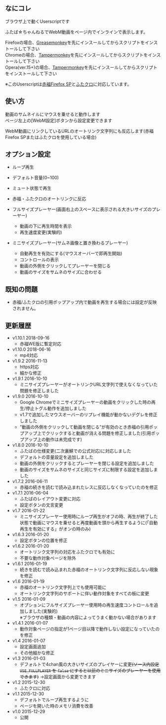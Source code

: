 
## なにコレ
ブラウザ上で動くUserscriptです  

ふたば☆ちゃんねるでWebM動画をページ内でインラインで表示します。  

Firefoxの場合、[Greasemonkey](https://addons.mozilla.org/ja/firefox/addon/greasemonkey/)を先にインスールしてからスクリプトをインストールして下さい  
Chromeの場合、[Tampermonkey](https://chrome.google.com/webstore/detail/tampermonkey/dhdgffkkebhmkfjojejmpbldmpobfkfo)を先にインスールしてからスクリプトをインストールして下さい  
Opera(ver.15+)の場合、[Tampermonkey](https://addons.opera.com/extensions/details/tampermonkey-beta/)を先にインスールしてからスクリプトをインストールして下さい  

※このUserscriptは[赤福Firefox SP](http://toshiakisp.github.io/akahuku-firefox-sp/)と[ふたクロ](http://futakuro.com/)に対応しています。


## 使い方
動画のサムネイルにマウスを乗せると動作します  
ページ左上の[WebM設定]ボタンから設定変更できます  

WebM動画にリンクしているURLのオートリンク文字列にも反応します(赤福Firefox SPまたはふたクロを使用している場合)

## オプション設定  
* ループ再生
* デフォルト音量(0~100)
* ミュート状態で再生
* 赤福・ふたクロのオートリンクに反応
* フルサイズプレーヤー(画面右上のスペースに表示される大きいサイズのプレーヤー)

	- 動画の下に再生時間を表示
	- 再生速度変更(実験的)
* ミニサイズプレーヤー(サムネ画像と置き換わるプレーヤー)
	- 自動再生を有効にする(マウスオーバーで即再生開始)
	- コントロールの表示
	- 動画の外側をクリックしてプレーヤーを閉じる
	- 動画のサイズをサムネのサイズに合わせる

## 既知の問題
* 赤福/ふたクロの引用ポップアップ内で動画を再生する場合には設定が反映されません。

## 更新履歴
* v1.10.1 2018-09-16
	- 赤福WE版に暫定対応
* v1.10.0 2018-06-16
	- mp4対応
* v1.9.2 2016-11-13
	- https対応
	- 細かな修正
* v1.9.1 2016-10-10
	- ミニサイズプレーヤーがオートリンクURL文字列で使えなくなっていた問題を修正しました
* v1.9.0 2016-10-10
	- Google Chromeでミニサイズプレーヤーの動画をクリックした時の再生/停止トグル動作を追加しました
	- v1.7で追加したマウスオーバーのリプレイ機能が動かないデグレを修正しました
	- ”動画の外側をクリックして動画を閉じる”が有効のとき赤福の引用ポップアップ上でクリックすると動画が消える問題を修正しました(引用ポップアップ上の動作は未完成です)
* v1.8.0 2016-10-10
	- ふたばの仕様変更(二次裏鯖での公式対応)に対応しました
	- デフォルトの音量設定を追加しました
	- 動画の外側をクリックするとプレーヤーを閉じる設定を追加しました
	- 動画のサイズをサムネのサイズと同じサイズに制限する設定を追加しました
* v1.7.2 2016-06-11
	- 赤福の続きを読むで読み込まれたレスに反応しなくなっていたのを修正
* v1.7.1 2016-06-04
	- ふたばのレイアウト変更に対応
	- 設定ボタンの文言変更
* v1.7 2016-01-22
	- ミニサイズプレーヤー使用時にループ再生がオフの時、再生が終了した状態で動画にマウスを乗せると再度動画を頭から再生するように(「自動再生を有効にする」がオンの時のみ)
* v1.6.3 2016-01-20
	- 設定ボタンの位置を修正
* v1.6.2 2016-01-20
	- オートリンク文字列の対応をふたクロでも有効に
	- 不要な動作対象ページを除外
* v1.6.1 2016-01-19
	- 続きを読むで読み込まれた赤福のオートリンク文字列に反応しない現象を修正
* v1.6 2016-01-19
	- 赤福のオートリンク文字列上でも使用可能に
	- オートリンク文字列のサポートに伴い動作対象をすべての板に変更
* v1.5 2016-01-09
	- オプションにフルサイズプレーヤー使用時の再生速度コントロールを追加しました(実験的)  
	※ブラウザの種類・動画の内容によってうまく動かない場合があります
* v1.4.1 2016-01-07
	- 動作対象ページの指定が1ページ目以降で動作しない設定になっていたのを修正
* v1.4 2016-01-07
	- 設定画面追加
	- その他細かな修正
* v1.3 2016-01-03
	- デフォルトで4chan風の大きいサイズのプレイヤーに変更<del>(ソース内設定 ``USE_FULLPLAYER`` を ``false`` にすると以前のミニサイズのプレーヤーを使用できます)</del> →設定画面から変更できます
* v1.2 2015-12-30
	- ふたクロに対応
* v1.1 2015-12-30
	- デフォルトでループ再生するように
	- ページを開いた時のメモリ消費を改善
* v1.0 2015-12-29
	- 公開
